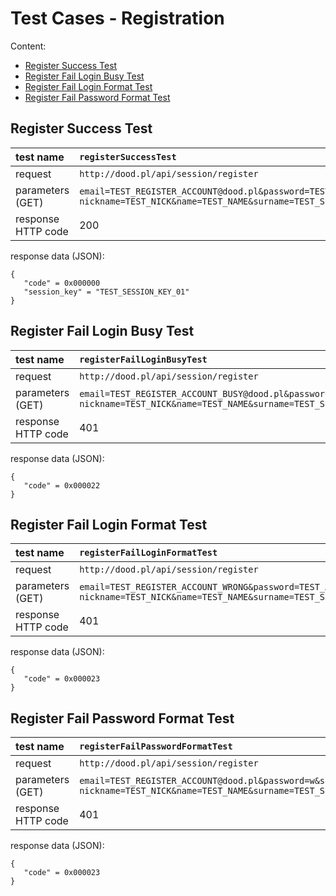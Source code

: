 # Test Cases - Registration #

Content:

  * [Register Success Test](TestCasesRegistration#Register_Success_Test.md)
  * [Register Fail Login Busy Test](TestCasesRegistration#Register_Fail_Login_Busy_Test.md)
  * [Register Fail Login Format Test](TestCasesRegistration#Register_Fail_Login_Format_Test.md)
  * [Register Fail Password Format Test](TestCasesRegistration#Register_Fail_Password_Format_Test.md)

## Register Success Test ##

| test name | `registerSuccessTest` |
|:----------|:----------------------|
| request | `http://dood.pl/api/session/register` |
| parameters (GET) | `email=TEST_REGISTER_ACCOUNT@dood.pl&password=TEST_ACCOUNT_VALID_PASSWORD&sex=F& nickname=TEST_NICK&name=TEST_NAME&surname=TEST_SURNAME&birthdate=01011986&default_city=WARSZAWA` |
| response HTTP code | 200 |

response data (JSON):
```
{
   "code" = 0x000000
   "session_key" = "TEST_SESSION_KEY_01"
}
```

## Register Fail Login Busy Test ##

| test name | `registerFailLoginBusyTest` |
|:----------|:----------------------------|
| request | `http://dood.pl/api/session/register` |
| parameters (GET) | `email=TEST_REGISTER_ACCOUNT_BUSY@dood.pl&password=TEST_ACCOUNT_VALID_PASSWORD&sex=F& nickname=TEST_NICK&name=TEST_NAME&surname=TEST_SURNAME&birthdate=01011986&default_city=WARSZAWA` |
| response HTTP code | 401 |

response data (JSON):
```
{
   "code" = 0x000022
}
```

## Register Fail Login Format Test ##

| test name | `registerFailLoginFormatTest` |
|:----------|:------------------------------|
| request | `http://dood.pl/api/session/register` |
| parameters (GET) | `email=TEST_REGISTER_ACCOUNT_WRONG&password=TEST_ACCOUNT_VALID_PASSWORD&sex=F& nickname=TEST_NICK&name=TEST_NAME&surname=TEST_SURNAME&birthdate=01011986&default_city=WARSZAWA` |
| response HTTP code | 401 |

response data (JSON):
```
{
   "code" = 0x000023
}
```

## Register Fail Password Format Test ##

| test name | `registerFailPasswordFormatTest` |
|:----------|:---------------------------------|
| request | `http://dood.pl/api/session/register` |
| parameters (GET) | `email=TEST_REGISTER_ACCOUNT@dood.pl&password=w&sex=F& nickname=TEST_NICK&name=TEST_NAME&surname=TEST_SURNAME&birthdate=01011986&default_city=WARSZAWA` |
| response HTTP code | 401 |

response data (JSON):
```
{
   "code" = 0x000023
}
```